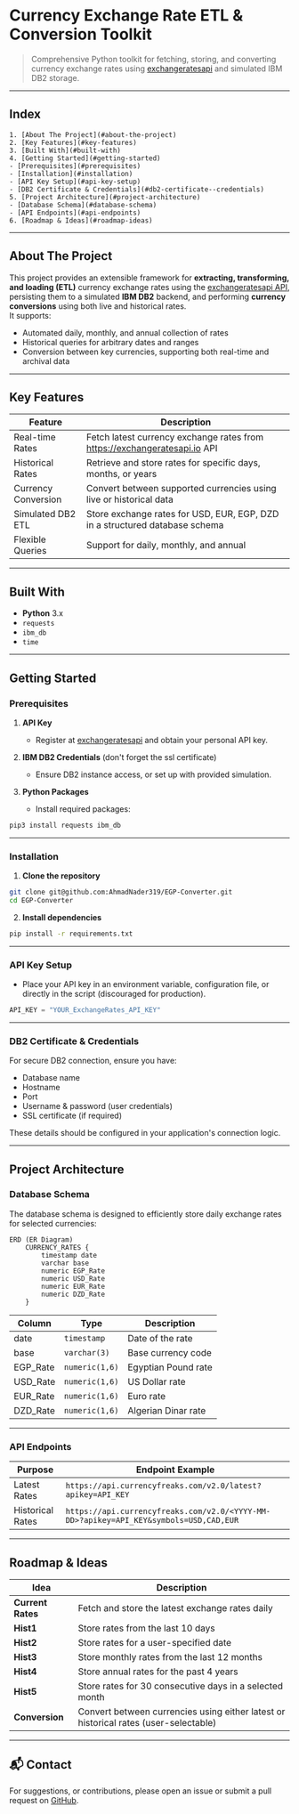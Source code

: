 # Currency Exchange Rate ETL & Conversion Toolkit

> Comprehensive Python toolkit for fetching, storing, and converting currency exchange rates using [exchangeratesapi](https://exchangeratesapi.io) and simulated IBM DB2 storage.

---

##  Index

    1. [About The Project](#about-the-project)
    2. [Key Features](#key-features)
    3. [Built With](#built-with)
    4. [Getting Started](#getting-started)
    - [Prerequisites](#prerequisites)
    - [Installation](#installation)
    - [API Key Setup](#api-key-setup)
    - [DB2 Certificate & Credentials](#db2-certificate--credentials)
    5. [Project Architecture](#project-architecture)
    - [Database Schema](#database-schema)
    - [API Endpoints](#api-endpoints)
    6. [Roadmap & Ideas](#roadmap-ideas)


---

## About The Project

This project provides an extensible framework for **extracting, transforming, and loading (ETL)** currency exchange rates using the [exchangeratesapi API](https://exchangeratesapi.io), persisting them to a simulated **IBM DB2** backend, and performing **currency conversions** using both live and historical rates.  
It supports:
- Automated daily, monthly, and annual collection of rates
- Historical queries for arbitrary dates and ranges
- Conversion between key currencies, supporting both real-time and archival data

---

##  Key Features

| Feature         | Description                                                                                 |
|-----------------|--------------------------------------------------------------------------------------------|
|  Real-time Rates  | Fetch latest currency exchange rates from https://exchangeratesapi.io API                             |
|  Historical Rates | Retrieve and store rates for specific days, months, or years                            |
|  Currency Conversion | Convert between supported currencies using live or historical data                 |
|  Simulated DB2 ETL | Store exchange rates for USD, EUR, EGP, DZD in a structured database schema            |
|  Flexible Queries  | Support for daily, monthly, and annual                            |

---

##  Built With

- **Python** 3.x
- `requests`
- `ibm_db`
- `time`

---

##  Getting Started

### Prerequisites

1. **API Key**  
   - Register at [exchangeratesapi](https://exchangeratesapi.io) and obtain your personal API key.

2. **IBM DB2 Credentials** (don't forget the ssl certificate)
   - Ensure DB2 instance access, or set up with provided simulation.

3. **Python Packages**
   - Install required packages:

```bash
pip3 install requests ibm_db
```

---

### Installation

1. **Clone the repository**

```bash
git clone git@github.com:AhmadNader319/EGP-Converter.git
cd EGP-Converter
```

2. **Install dependencies**

```bash
pip install -r requirements.txt
```

---

### API Key Setup

- Place your API key in an environment variable, configuration file, or directly in the script (discouraged for production).

```python
API_KEY = "YOUR_ExchangeRates_API_KEY"
```

---

### DB2 Certificate & Credentials

For secure DB2 connection, ensure you have:
- Database name 
- Hostname
- Port
- Username & password (user credentials)
- SSL certificate (if required)

These details should be configured in your application's connection logic.

---
##  Project Architecture

### Database Schema

The database schema is designed to efficiently store daily exchange rates for selected currencies:

```
ERD (ER Diagram)
    CURRENCY_RATES {
        timestamp date
        varchar base
        numeric EGP_Rate
        numeric USD_Rate
        numeric EUR_Rate
        numeric DZD_Rate
    }
```

| Column     | Type           | Description                     |
|------------|----------------|---------------------------------|
| date       | `timestamp`    | Date of the rate                |
| base       | `varchar(3)`   | Base currency code              |
| EGP_Rate   | `numeric(1,6)` | Egyptian Pound rate             |
| USD_Rate   | `numeric(1,6)` | US Dollar rate                  |
| EUR_Rate   | `numeric(1,6)` | Euro rate                       |
| DZD_Rate   | `numeric(1,6)` | Algerian Dinar rate             |

---

### API Endpoints

| Purpose          | Endpoint Example                                                                                   |
|------------------|--------------------------------------------------------------------------------------------------|
| Latest Rates     | `https://api.currencyfreaks.com/v2.0/latest?apikey=API_KEY`                                       |
| Historical Rates | `https://api.currencyfreaks.com/v2.0/<YYYY-MM-DD>?apikey=API_KEY&symbols=USD,CAD,EUR`             |

---

##  Roadmap & Ideas

| Idea             | Description                                                                          |
|------------------|--------------------------------------------------------------------------------------|
| **Current Rates**| Fetch and store the latest exchange rates daily                                      |
| **Hist1**        | Store rates from the last 10 days                                                    |
| **Hist2**        | Store rates for a user-specified date                                                |
| **Hist3**        | Store monthly rates from the last 12 months                                          |
| **Hist4**        | Store annual rates for the past 4 years                                              |
| **Hist5**        | Store rates for 30 consecutive days in a selected month                              |
| **Conversion**   | Convert between currencies using either latest or historical rates (user-selectable) |

---

## 📬 Contact

For suggestions, or contributions, please open an issue or submit a pull request on [GitHub](https://github.com/AhmadNader319/EGP-Converter.git).
